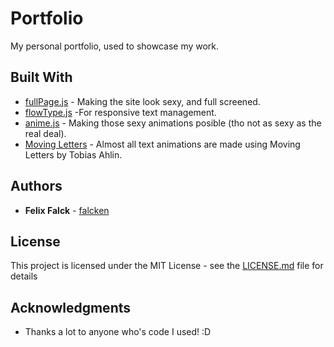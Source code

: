 # Portfolio
My personal portfolio, used to showcase my work.

## Built With

* [fullPage.js](http://www.dropwizard.io/1.0.2/docs/) - Making the site look sexy, and full screened.
* [flowType.js](https://maven.apache.org/) -For responsive text management.
* [anime.js](https://rometools.github.io/rome/) - Making those sexy animations posible (tho not as sexy as the real deal).
* [Moving Letters](http://tobiasahlin.com/moving-letters/) - Almost all text animations are made using Moving Letters by Tobias Ahlin.

## Authors

* **Felix Falck** - [falcken](https://github.com/falcken)

## License

This project is licensed under the MIT License - see the [LICENSE.md](LICENSE.md) file for details

## Acknowledgments

* Thanks a lot to anyone who's code I used! :D
